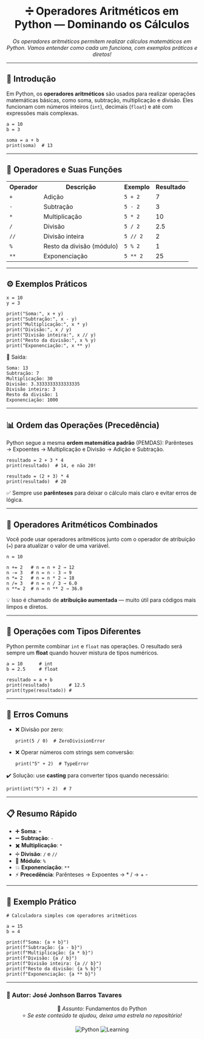 <h1 align="center">➗ Operadores Aritméticos em Python — Dominando os Cálculos</h1>

<p align="center">
  <em>Os operadores aritméticos permitem realizar cálculos matemáticos em Python. Vamos entender como cada um funciona, com exemplos práticos e diretos!</em>
</p>

<hr>

<h2>👋 Introdução</h2>

<p>
Em Python, os <strong>operadores aritméticos</strong> são usados para realizar operações matemáticas básicas, como soma, subtração, multiplicação e divisão.  
Eles funcionam com números inteiros (<code>int</code>), decimais (<code>float</code>) e até com expressões mais complexas.
</p>

<pre><code class="language-python">a = 10
b = 3

soma = a + b
print(soma)  # 13
</code></pre>

<hr>

<h2>🧮 Operadores e Suas Funções</h2>

<table align="center">
<tr><th>Operador</th><th>Descrição</th><th>Exemplo</th><th>Resultado</th></tr>
<tr><td><code>+</code></td><td>Adição</td><td><code>5 + 2</code></td><td>7</td></tr>
<tr><td><code>-</code></td><td>Subtração</td><td><code>5 - 2</code></td><td>3</td></tr>
<tr><td><code>*</code></td><td>Multiplicação</td><td><code>5 * 2</code></td><td>10</td></tr>
<tr><td><code>/</code></td><td>Divisão</td><td><code>5 / 2</code></td><td>2.5</td></tr>
<tr><td><code>//</code></td><td>Divisão inteira</td><td><code>5 // 2</code></td><td>2</td></tr>
<tr><td><code>%</code></td><td>Resto da divisão (módulo)</td><td><code>5 % 2</code></td><td>1</td></tr>
<tr><td><code>**</code></td><td>Exponenciação</td><td><code>5 ** 2</code></td><td>25</td></tr>
</table>

<hr>

<h2>⚙️ Exemplos Práticos</h2>

<pre><code class="language-python">x = 10
y = 3

print("Soma:", x + y)
print("Subtração:", x - y)
print("Multiplicação:", x * y)
print("Divisão:", x / y)
print("Divisão inteira:", x // y)
print("Resto da divisão:", x % y)
print("Exponenciação:", x ** y)
</code></pre>

<p>🧩 Saída:</p>

<pre><code>Soma: 13
Subtração: 7
Multiplicação: 30
Divisão: 3.3333333333333335
Divisão inteira: 3
Resto da divisão: 1
Exponenciação: 1000
</code></pre>

<hr>

<h2>📊 Ordem das Operações (Precedência)</h2>

<p>
Python segue a mesma <strong>ordem matemática padrão</strong> (PEMDAS):  
Parênteses → Expoentes → Multiplicação e Divisão → Adição e Subtração.
</p>

<pre><code class="language-python">resultado = 2 + 3 * 4
print(resultado)  # 14, e não 20!

resultado = (2 + 3) * 4
print(resultado)  # 20
</code></pre>

<p>
✅ Sempre use <strong>parênteses</strong> para deixar o cálculo mais claro e evitar erros de lógica.
</p>

<hr>

<h2>🔄 Operadores Aritméticos Combinados</h2>

<p>
Você pode usar operadores aritméticos junto com o operador de atribuição (<code>=</code>) para atualizar o valor de uma variável.
</p>

<pre><code class="language-python">n = 10

n += 2   # n = n + 2 → 12
n -= 3   # n = n - 3 → 9
n *= 2   # n = n * 2 → 18
n /= 3   # n = n / 3 → 6.0
n **= 2  # n = n ** 2 → 36.0
</code></pre>

<p>
💡 Isso é chamado de <strong>atribuição aumentada</strong> — muito útil para códigos mais limpos e diretos.
</p>

<hr>

<h2>🧠 Operações com Tipos Diferentes</h2>

<p>
Python permite combinar <code>int</code> e <code>float</code> nas operações.  
O resultado será sempre um <strong>float</strong> quando houver mistura de tipos numéricos.
</p>

<pre><code class="language-python">a = 10      # int
b = 2.5     # float

resultado = a + b
print(resultado)       # 12.5
print(type(resultado)) # <class 'float'>
</code></pre>

<hr>

<h2>🚫 Erros Comuns</h2>

<ul>
  <li>❌ Divisão por zero:
    <pre><code class="language-python">print(5 / 0)  # ZeroDivisionError</code></pre>
  </li>
  <li>❌ Operar números com strings sem conversão:
    <pre><code class="language-python">print("5" + 2)  # TypeError</code></pre>
  </li>
</ul>

<p>
✔️ Solução: use <strong>casting</strong> para converter tipos quando necessário:
</p>

<pre><code class="language-python">print(int("5") + 2)  # 7
</code></pre>

<hr>

<h2>📋 Resumo Rápido</h2>

<ul>
  <li>➕ <strong>Soma</strong>: <code>+</code></li>
  <li>➖ <strong>Subtração</strong>: <code>-</code></li>
  <li>✖️ <strong>Multiplicação</strong>: <code>*</code></li>
  <li>➗ <strong>Divisão</strong>: <code>/</code> e <code>//</code></li>
  <li>🧩 <strong>Módulo</strong>: <code>%</code></li>
  <li>💥 <strong>Exponenciação</strong>: <code>**</code></li>
  <li>⚡ <strong>Precedência</strong>: Parênteses → Expoentes → * / → + -</li>
</ul>

<hr>

<h2>🚀 Exemplo Prático</h2>

<pre><code class="language-python"># Calculadora simples com operadores aritméticos

a = 15
b = 4

print(f"Soma: {a + b}")
print(f"Subtração: {a - b}")
print(f"Multiplicação: {a * b}")
print(f"Divisão: {a / b}")
print(f"Divisão inteira: {a // b}")
print(f"Resto da divisão: {a % b}")
print(f"Exponenciação: {a ** b}")
</code></pre>

<hr>

<h3>📌 Autor: <strong>José Jonhson Barros Tavares</strong></h3>

<p align="center">
🧭 <em>Assunto:</em> Fundamentos do Python <br>
⭐ <em>Se este conteúdo te ajudou, deixa uma estrela no repositório!</em>
</p>

<div align="center">
  <img src="https://img.shields.io/badge/Made%20with-Python-blue?style=for-the-badge&logo=python" alt="Python">
  <img src="https://img.shields.io/badge/Aprendizado-Contínuo-brightgreen?style=for-the-badge" alt="Learning">
</div>
